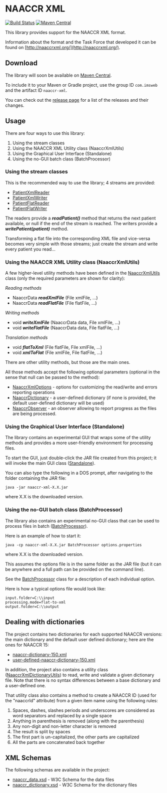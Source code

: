 # NAACCR XML

[![Build Status](https://travis-ci.org/imsweb/naaccr-xml.svg?branch=master)](https://travis-ci.org/imsweb/naaccr-xml)
[![Maven Central](https://maven-badges.herokuapp.com/maven-central/com.imsweb/naaccr-xml/badge.svg)](https://maven-badges.herokuapp.com/maven-central/com.imsweb/naaccr-xml)

This library provides support for the NAACCR XML format.

Information about the format and the Task Force that developed it can be found on [http://naaccrxml.org/](http://naaccrxml.org/).

## Download

The library will soon be available on [Maven Central](http://search.maven.org/#search%7Cga%7C1%7Cg%3A%22com.imsweb%22%20AND%20a%3A%22naaccr-xml%22).

To include it to your Maven or Gradle project, use the group ID `com.imsweb` and the artifact ID `naaccr-xml`.

You can check out the [release page](https://github.com/imsweb/naaccr-xml/releases) for a list of the releases and their changes.

## Usage

There are four ways to use this library:

1. Using the stream classes
2. Using the NAACCR XML Utility class (NaaccrXmlUtils)
3. Using the Graphical User Interface (Standalone)
4. Using the no-GUI batch class (BatchProcessor)

### Using the stream classes
This is the recommended way to use the library; 4 streams are provided:
* [PatientXmlReader](https://github.com/imsweb/naaccr-xml/blob/master/src/main/java/com/imsweb/naaccrxml/PatientXmlReader.java)
* [PatientXmlWriter](https://github.com/imsweb/naaccr-xml/blob/master/src/main/java/com/imsweb/naaccrxml/PatientXmlWriter.java)
* [PatientFlatReader](https://github.com/imsweb/naaccr-xml/blob/master/src/main/java/com/imsweb/naaccrxml/PatientFlatReader.java)
* [PatientFlatWriter](https://github.com/imsweb/naaccr-xml/blob/master/src/main/java/com/imsweb/naaccrxml/PatientFlatWriter.java)

The readers provide a ***readPatient()*** method that returns the next patient available, or null if the end of the stream is reached.
The writers provide a ***writePatient(patient)*** method.

Transforming a flat file into the corresponding XML file and vice-versa becomes very simple with those streams; just create the stream and write every patient you read...

### Using the NAACCR XML Utility class (NaaccrXmlUtils)
A few higher-level utility methods have been defined in the [NaaccrXmlUtils](https://github.com/imsweb/naaccr-xml/blob/master/src/main/java/com/imsweb/naaccrxml/NaaccrXmlUtils.java) class (only the required parameters are shown for clarity):

*Reading methods*
* NaaccrData ***readXmlFile*** (File xmlFile, ...)
* NaaccrData ***readFlatFile*** (File flatFile, ...)

*Writing methods*
* void ***writeXmlFile*** (NaaccrData data, File xmlFile, ...)
* void ***writeFlatFile*** (NaaccrData data, File flatFile, ...)

*Translation methods*
* void ***flatToXml*** (File flatFile, File xmlFile, ...)
* void ***xmlToFlat*** (File xmlFile, File flatFile, ...)

There are other utility methods, but those are the main ones.

All those methods accept the following optional parameters (optional in the sense that null can be passed to the method):
* [NaaccrXmlOptions](https://github.com/imsweb/naaccr-xml/blob/master/src/main/java/com/imsweb/naaccrxml/NaaccrXmlOptions.java) - options for customizing the read/write and errors reporting operations
* [NaaccrDictionary](https://github.com/imsweb/naaccr-xml/blob/master/src/main/java/com/imsweb/naaccrxml/entity/dictionary/NaaccrDictionary.java) - a user-defined dictionary (if none is provided, the default user-defined dictionary will be used)
* [NaaccrObserver](https://github.com/imsweb/naaccr-xml/blob/master/src/main/java/com/imsweb/naaccrxml/NaaccrObserver.java) - an observer allowing to report progress as the files are being processed.

### Using the Graphical User Interface (Standalone)

The library contains an experimental GUI that wraps some of the utility methods and provides a more user-friendly environment for processing files.

To start the GUI, just double-click the JAR file created from this project; it will invoke the main GUI class 
([Standalone](https://github.com/imsweb/naaccr-xml/blob/master/src/main/java/com/imsweb/naaccrxml/gui/Standalone.java)).

You can also type the following in a DOS prompt, after navigating to the folder containing the JAR file:
```
java -jar naaccr-xml-X.X.jar
```
where X.X is the downloaded version.

### Using the no-GUI batch class (BatchProcessor)

The library also contains an experimental no-GUI class that can be used to process files in batch
([BatchProcessor](https://github.com/imsweb/naaccr-xml/blob/master/src/main/java/com/imsweb/naaccrxml/BatchProcessor.java)).

Here is an example of how to start it:
```
java -cp naaccr-xml-X.X.jar BatchProcessor options.properties
```
where X.X is the downloaded version.

This assumes the options file is in the same folder as the JAR file (but it can be anywhere and a full path can be provided on the command line).

See the [BatchProcessor](https://github.com/imsweb/naaccr-xml/blob/master/src/main/java/com/imsweb/naaccrxml/BatchProcessor.java) class for a description of each individual option.

Here is how a typical options file would look like:

```properties
input.folder=C:\\input
processing.mode=flat-to-xml
output.folder=C:\\output
```

## Dealing with dictionaries

The project contains two dictionaries for each supported NAACCR versions: the main dictionary and the default user defined dictionary; here are the ones for NAACCR 15:
* [naaccr-dictionary-150.xml](https://github.com/imsweb/naaccr-xml/blob/master/src/main/resources/naaccr-dictionary-150.xml)
* [user-defined-naaccr-dictionary-150.xml](https://github.com/imsweb/naaccr-xml/blob/master/src/main/resources/user-defined-naaccr-dictionary-150.xml)

In addition, the project also contains a utility class ([NaaccrXmlDictionaryUtils](https://github.com/imsweb/naaccr-xml/blob/master/src/main/java/com/imsweb/naaccrxml/NaaccrXmlDictionaryUtils.java))
 to read, write and validate a given dictionary file. Note that there is no syntax differences between a base dictionary and a user-defined one.

That utility class also contains a method to create a NAACCR ID (used for the "naaccrId" attribute) from a given item name using the following rules:

1. Spaces, dashes, slashes periods and underscores are considered as word separators and replaced by a single space
2. Anything in parenthesis is removed (along with the parenthesis)
3. Any non-digit and non-letter character is removed
4. The result is split by spaces
5. The first part is un-capitalized, the other parts are capitalized
6. All the parts are concatenated back together

## XML Schemas

The following schemas are available in the project:
* [naaccr_data.xsd](https://github.com/imsweb/naaccr-xml/blob/master/src/main/resources/naaccr_data.xsd) - W3C Schema for the data files
* [naaccr_dictionary.xsd](https://github.com/imsweb/naaccr-xml/blob/master/src/main/resources/naaccr_dictionary.xsd) - W3C Schema for the dictionary files

